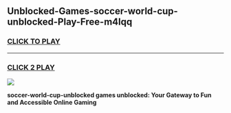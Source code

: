 
## Unblocked-Games-soccer-world-cup-unblocked-Play-Free-m4lqq
<h3>
<a href="https://premium76.site?title=soccer-world-cup-unblocked&ref=12A">CLICK TO PLAY</a></h3>
<hr>

<h3>
<a href="https://premium76.site?title=soccer-world-cup-unblocked&ref=12A">CLICK 2 PLAY</a>
  
</h3>

<a href="https://premium76.site?title=soccer-world-cup-unblocked&ref=12A"><img src="https://clearcache.store/games.png"></a>


**soccer-world-cup-unblocked games unblocked: Your Gateway to Fun and Accessible Online Gaming**
